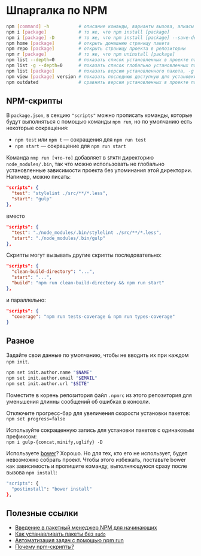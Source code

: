 # Шпаргалка по NPM

```bash
npm [command] -h           # описание команды, варианты вызова, алиасы
npm i [package]            # то же, что npm install [package]
npm i [package] -D         # то же, что npm install [package] --save-dev (установка пакета(ов) как dev-зависимость)
npm home [package]         # открыть домашнюю страницу пакета
npm repo [package]         # открыть страницу проекта в репозитории
npm r [package]            # то же, что npm uninstall [package]
npm list --depth=0         # показать список установленных в проекте пакетов
npm list -g --depth=0      # показать список глобально установленных пакетов
npm list [package]         # показать версию установленного пакета, -g для глобально установленного пакета
npm view [package] version # показать последнюю доступную для установки версию пакета
npm outdated               # сравнить версии установленных в проекте пакетов (новые в рамках прописанных версий и самые новые версии)
```


## NPM-скрипты

В `package.json`, в секцию `"scripts"` можно прописать команды, которые будут выполняться с помощью команды `npm run`, но по умолчанию есть некоторые сокращения:

- `npm test` или `npm t` — сокращения для `npm run test`
- `npm start` — сокращение для `npm run start`

Команда `nmp run [что-то]` добавляет в `$PATH` директорию `node_modules/.bin`, так что можно использовать не глобально установленные зависимости проекта без упоминания этой директории. Напимер, можно писать:

```json
"scripts": {
  "test": "stylelint ./src/**/*.less",
  "start": "gulp"
},
```
вместо
```json
"scripts": {
  "test": "./node_modules/.bin/stylelint ./src/**/*.less",
  "start": "./node_modules/.bin/gulp"
},
```

Скрипты могут вызывать другие скрипты последовательно:

```json
"scripts": {
  "clean-build-directory": "...",
  "start": "...",
  "build": "npm run clean-build-directory && npm run start"
},
```

и параллельно:
```json
"scripts": {
  "coverage": "npm run tests-coverage & npm run types-coverage"
}
```



## Разное

Задайте свои данные по умолчанию, чтобы не вводить их при каждом `npm init`.

```bash
npm set init.author.name "$NAME"
npm set init.author.email "$EMAIL"
npm set init.author.url "$SITE"
```

Поместите в корень репозитория файл `.npmrc` из этого репозитория для уменьшения длинны сообщений об ошибках в консоли.

Отключите прогресс-бар для увеличения скорости установки пакетов: `npm set progress=false`

Используйте сокращенную запись для установки пакетов с одинаковым префиксом: <br>
`npm i gulp-{concat,minify,uglify} -D`

Используете [bower](https://bower.io/)? Хорошо. Но для тех, кто его не использует, будет невозможно собрать проект. Чтобы этого избежать, поставьте bower как зависимость и пропишите команду, выполняющуюся сразу после вызова `npm install`:

```bash
"scripts": {
  "postinstall": "bower install"
},
```



## Полезные ссылки

- [Введение в пакетный менеджер NPM для начинающих](http://prgssr.ru/development/vvedenie-v-paketnyj-menedzher-npm-dlya-nachinayushih.html#heading-node)
- [Как устанавливать пакеты без `sudo`](https://docs.npmjs.com/getting-started/fixing-npm-permissions)
- [Автоматизация задач с помощью npm run](http://frontender.info/task_automation_with_npm_run/)
- [Почему npm-скрипты?](http://prgssr.ru/development/pochemu-npm-skripty.html#heading-browsersync)

